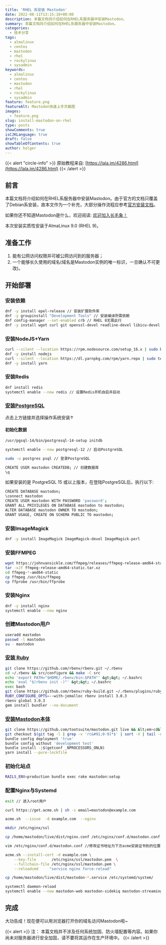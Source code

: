 ```yaml
---
title: 'RHEL 系安装 Mastodon'
date: 2022-08-11T13:15:10+00:00
description: 本篇文档将介绍如何在RHEL系服务器中安装Mastodon。
summary: 本篇文档将介绍如何在RHEL系服务器中安装Mastodon。
categories:
  - 技术分享
tags:
  - almalinux
  - centos
  - mastodon
  - rhel
  - rockylinux
  - sysadmin
keywords:
  - almalinux
  - centos
  - mastodon
  - rhel
  - rockylinux
  - sysadmin
feature: feature.png
featureAlt: Mastodon快速上手页截图 
images:
  - feature.png
slug: install-mastodon-on-rhel
type: posts
showComments: true
isCJKLanguage: true
draft: false
showTableOfContents: true
author: holger
---
```

{{< alert "circle-info" >}}
原始教程来自: [https://lala.im/4286.html](https://lala.im/4286.html)
{{< /alert >}}

## 前言 

本篇文档将介绍如何在RHEL系服务器中安装Mastodon。由于官方的文档只覆盖了Debian系安装，故本文作为一个补充，大部分操作流程应参考[官方安装文档](https://docs.joinmastodon.org/admin/install/)。

如果你还不知道Mastodon是什么，欢迎阅读: [欢迎加入长毛象！](https://holger.one/posts/welcome-to-mastodon/)</a>

本次安装实质性安装于AlmaLinux 9.0 (RHEL 9)。

## 准备工作 

  1. 能有公网访问权限并可被公网访问到的服务器；
  2. 一个能够长久使用的域名(域名是Mastodon实例的唯一标识，一旦确认不可更改)。

## 开始部署 
### 安装依赖 

```bash
dnf -y install epel-release // 安装扩展软件库
dnf -y groupinstall "Development Tools" // 安装编译所需依赖
dnf config-manager --set-enabled crb // RHEL 8无需此行
dnf -y install wget curl git openssl-devel readline-devel libicu-devel libidn-devel postgresql-devel protobuf-devel libxml2-devel libxslt-devel ncurses-devel sqlite-devel gdbm-devel zlib-devel libffi-devel libyaml-devel nscd jemalloc perl perl-core perl-base jemalloc-devel
```

### 安装NodeJS+Yarn 

```bash
curl --silent --location https://rpm.nodesource.com/setup_16.x | sudo bash -
dnf -y install nodejs
curl --silent --location https://dl.yarnpkg.com/rpm/yarn.repo | sudo tee /etc/yum.repos.d/yarn.repo
dnf -y install yarn
```

### 安装Redis 

```bash
dnf install redis
systemctl enable --now redis // 设置Redis开机自启并启动
```

### [安装PostgreSQL](https://www.postgresql.org/download/linux/redhat/)

点击上方链接并选择操作系统安装↑

#### 初始化数据 

```bash
/usr/pgsql-14/bin/postgresql-14-setup initdb

systemctl enable --now postgresql-12 // 启动PostgreSQL

sudo -u postgres psql // 登录PostgreSQL

CREATE USER mastodon CREATEDB; // 创建数据库
\q
```

如果安装的是 PostgreSQL 15 或以上版本，在登陆PostgreSQL后，执行以下:

```bash
CREATE DATABASE mastodon;
\connect mastodon
CREATE USER mastodon WITH PASSWORD 'password';
GRANT ALL PRIVILEGES ON DATABASE mastodon to mastodon;
ALTER DATABASE mastodon OWNER TO mastodon;
GRANT USAGE, CREATE ON SCHEMA PUBLIC TO mastodon;
```

### 安装ImageMagick 

```bash
dnf -y install ImageMagick ImageMagick-devel ImageMagick-perl
```

### 安装FFMPEG 

```bash
wget https://johnvansickle.com/ffmpeg/releases/ffmpeg-release-amd64-static.tar.xz
tar -xJf ffmpeg-release-amd64-static.tar.xz
cd ffmpeg-*-amd64-static
cp ffmpeg /usr/bin/ffmpeg
cp ffprobe /usr/bin/ffprobe
```

### 安装Nginx 

```bash
dnf -y install nginx
systemctl enable --now nginx
```

### 创建Mastodon用户 

```bash
useradd mastodon
passwd -l mastodon
su - mastodon
```

### [安装 Ruby](https://docs.joinmastodon.org/admin/install/) 

```bash
git clone https://github.com/rbenv/rbenv.git ~/.rbenv
cd ~/.rbenv && src/configure && make -C src
echo 'export PATH="$HOME/.rbenv/bin:$PATH"' &gt;&gt; ~/.bashrc
echo 'eval "$(rbenv init -)"' &gt;&gt; ~/.bashrc
exec bash
git clone https://github.com/rbenv/ruby-build.git ~/.rbenv/plugins/ruby-build
RUBY_CONFIGURE_OPTS=--with-jemalloc rbenv install 3.0.3
rbenv global 3.0.3
gem install bundler --no-document
```

### [安装Mastodon本体](https://docs.joinmastodon.org/admin/install/)

```bash
git clone https://github.com/tootsuite/mastodon.git live && &lt;em>cd&lt;/em> live
git checkout $(git tag -l | grep -v 'rc&#91;0-9]*$' | sort -V | tail -n 1)
bundle config deployment 'true'
bundle config without 'development test'
bundle install -j$(getconf _NPROCESSORS_ONLN)
yarn install --pure-lockfile
```

### 初始化站点 

```bash
RAILS_ENV=production bundle exec rake mastodon:setup
```

### 配置Nginx与Systemd 

```bash
exit // 进入root用户

curl https://get.acme.sh | sh -s email=mastodon@example.com 

acme.sh  --issue  -d example.com  --nginx

mkdir /etc/nginx/ssl

cp /home/mastodon/live/dist/nginx.conf /etc/nginx/conf.d/mastodon.conf 

vim /etc/nginx/conf.d/mastodon.conf //修改证书地址为下方acme安装证书到的位置

acme.sh --install-cert -d example.com \
    --key-file       /etc/nginx/ssl/mastodon.pem  \
    --fullchain-file /etc/nginx/ssl/mastodon.pem \
    --reloadcmd     "service nginx force-reload"

cp /home/mastodon/live/dist/mastodon-*.service /etc/systemd/system/

systemctl daemon-reload
systemctl enable --now mastodon-web mastodon-sidekiq mastodon-streaming
```

## 完成 

大功告成！现在便可以用浏览器打开你的域名访问Mastodon啦~ 

{{< alert >}}
注： 本篇文档并不涉及任何系统加固、防火墙配置等内容。如果你尚未对服务器进行安全加固，请不要将其运作在生产环境中。
{{< /alert >}}
